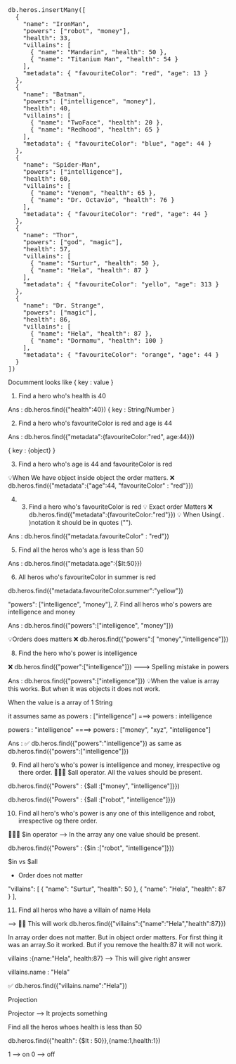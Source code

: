 <pre>
db.heros.insertMany([
  {
    "name": "IronMan",
    "powers": ["robot", "money"],
    "health": 33,
    "villains": [
      { "name": "Mandarin", "health": 50 },
      { "name": "Titanium Man", "health": 54 }
    ],
    "metadata": { "favouriteColor": "red", "age": 13 }
  },
  {
    "name": "Batman",
    "powers": ["intelligence", "money"],
    "health": 40,
    "villains": [
      { "name": "TwoFace", "health": 20 },
      { "name": "Redhood", "health": 65 }
    ],
    "metadata": { "favouriteColor": "blue", "age": 44 }
  },
  {
    "name": "Spider-Man",
    "powers": ["intelligence"],
    "health": 60,
    "villains": [
      { "name": "Venom", "health": 65 },
      { "name": "Dr. Octavio", "health": 76 }
    ],
    "metadata": { "favouriteColor": "red", "age": 44 }
  },
  {
    "name": "Thor",
    "powers": ["god", "magic"],
    "health": 57,
    "villains": [
      { "name": "Surtur", "health": 50 },
      { "name": "Hela", "health": 87 }
    ],
    "metadata": { "favouriteColor": "yello", "age": 313 }
  },
  {
    "name": "Dr. Strange",
    "powers": ["magic"],
    "health": 86,
    "villains": [
      { "name": "Hela", "health": 87 },
      { "name": "Dormamu", "health": 100 }
    ],
    "metadata": { "favouriteColor": "orange", "age": 44 }
  }
])
</pre>
Documment looks like 
{
  key : value
}

1. Find a hero who's health is 40

Ans :  db.heros.find({"health":40})
{
  key : String/Number
}

2. Find a hero who's favouriteColor is red and age is 44

Ans : db.heros.find({"metadata":{favouriteColor:"red", age:44}})

{
  key : {object}
}

3. Find a hero who's age is 44  and  favouriteColor is red

💡When We have object inside object the order matters.
❌ db.heros.find({"metadata":{"age":44, "favouriteColor" : "red"}}) 


4. 3. Find a hero who's favouriteColor is red
💡 Exact order Matters
❌ db.heros.find({"metadata":{favouriteColor:"red"}})
💡 When Using( . )notation it should be in quotes ("").

Ans : db.heros.find({"metadata.favouriteColor" : "red"})

5. Find all the heros who's age is less than 50

Ans :  db.heros.find({"metadata.age":{$lt:50}})

6. All heros who's favouriteColor in summer is red

db.heros.find({"metadata.favouriteColor.summer":"yellow"})


"powers": ["intelligence", "money"],
7. Find all heros who's powers are intelligence and money

Ans : db.heros.find({"powers":["intelligence", "money"]})

💡Orders does matters
❌ db.heros.find({"powers":[ "money","intelligence"]})

8. Find the hero who's power is intelligence

❌ db.heros.find({"power":["intelligence"]}) ---> Spelling mistake in powers

Ans : db.heros.find({"powers":["intelligence"]})
💡When the value is array this works.
But when it was objects it does not work.


When the value is a array of 1 String

it assumes same as 
powers : ["intelligence"]  ===> powers : intelligence

powers : "intelligence" ====> powers : ["money", "xyz", "intelligence"]

Ans : ✅  db.heros.find({"powers":"intelligence"}) as same as db.heros.find({"powers":["intelligence"]})

9. Find all hero's who's power is intelligence and money, irrespective og there order.
🚩🚩🚩 $all operator. All the values should be present.

db.heros.find({"Powers" : {$all :["money", "intelligence"]}})

db.heros.find({"Powers" : {$all :["robot", "intelligence"]}})

10. Find all hero's who's power is any one of this intelligence and robot, irrespective og there order.

🚩🚩🚩 $in operator --> In the array any one value should be present.


db.heros.find({"Powers" : {$in :["robot", "intelligence"]}})

$in vs $all

- Order does not matter

"villains": [
      { "name": "Surtur", "health": 50 },
      { "name": "Hela", "health": 87 }
    ],

11. Find all heros who have a villain of name Hela


--> 😵‍💫   This will work
db.heros.find({"villains":{"name":"Hela","health":87}})

In array order does not matter. But in object order matters.
For first thing it was an array.So it worked.
But if you remove the health:87 it will not work.

villains :{name:"Hela", health:87} --> This will give right answer

villains.name : "Hela"

✅ db.heros.find({"villains.name":"Hela"})


Projection

Projector --> It projects something

Find all the heros whoes health is less than 50

db.heros.find({"health": {$lt : 50}},{name:1,health:1})

1 --> on
0 --> off
